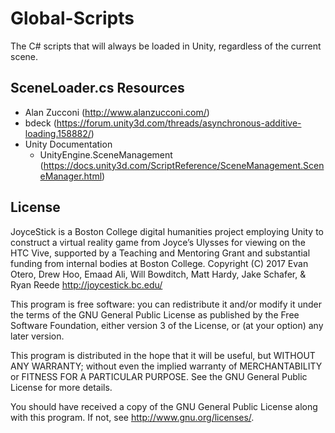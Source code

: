 # Global-Scripts
The C# scripts that will always be loaded in Unity, regardless of the current scene.

## SceneLoader.cs Resources
- Alan Zucconi (http://www.alanzucconi.com/)
- bdeck (https://forum.unity3d.com/threads/asynchronous-additive-loading.158882/)
- Unity Documentation
    - UnityEngine.SceneManagement (https://docs.unity3d.com/ScriptReference/SceneManagement.SceneManager.html)

## License
JoyceStick is a Boston College digital humanities project employing Unity
to construct a virtual reality game from Joyce’s Ulysses for viewing on the
HTC Vive, supported by a Teaching and Mentoring Grant and substantial funding
from internal bodies at Boston College.
Copyright (C) 2017  Evan Otero, Drew Hoo, Emaad Ali, Will Bowditch, Matt Hardy, Jake Schafer, & Ryan Reede
http://joycestick.bc.edu/

This program is free software: you can redistribute it and/or modify
it under the terms of the GNU General Public License as published by
the Free Software Foundation, either version 3 of the License, or
(at your option) any later version.

This program is distributed in the hope that it will be useful,
but WITHOUT ANY WARRANTY; without even the implied warranty of
MERCHANTABILITY or FITNESS FOR A PARTICULAR PURPOSE.  See the
GNU General Public License for more details.

You should have received a copy of the GNU General Public License
along with this program.  If not, see <http://www.gnu.org/licenses/>.